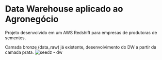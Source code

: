 # Data Warehouse aplicado ao Agronegócio

Projeto desenvolvido em um AWS Redshift para empresas de produtoras de sementes.

Camada bronze (data_raw) já existente, desenvolvimento do DW a partir da camada prata.
![seedz - dw](https://github.com/user-attachments/assets/7ab32e5b-d65d-416d-aca2-2e99c65d37b0)

